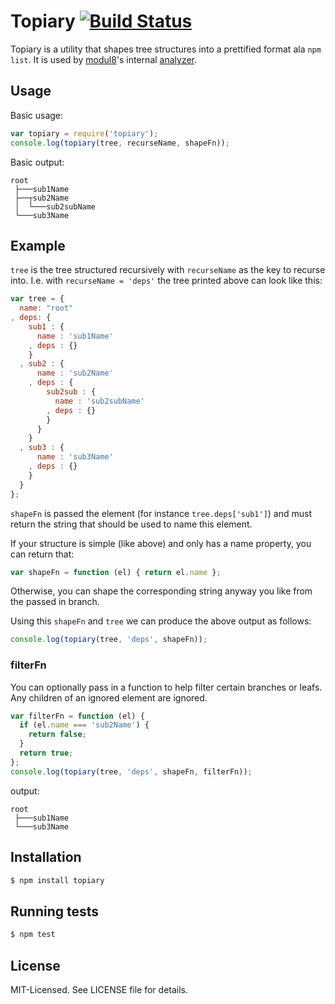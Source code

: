 # Topiary [![Build Status](https://secure.travis-ci.org/clux/topiary.png)](http://travis-ci.org/clux/topiary)

Topiary is a utility that shapes tree structures into a prettified format ala `npm list`.
It is used by [modul8](https://github.com/clux/modul8)'s internal [analyzer](https://github.com/clux/modul8/blob/master/lib/analyzer.js#L149).

## Usage
Basic usage:

````javascript
var topiary = require('topiary');
console.log(topiary(tree, recurseName, shapeFn));
````

Basic output:

````b
root
 ├───sub1Name
 ├──┬sub2Name
 │  └───sub2subName
 └───sub3Name
````

## Example
`tree` is the tree structured recursively with `recurseName` as the key to recurse into.
I.e. with `recurseName = 'deps'` the tree printed above can look like this:

````javascript
var tree = {
  name: "root"
, deps: {
    sub1 : {
      name : 'sub1Name'
    , deps : {}
    }
  , sub2 : {
      name : 'sub2Name'
    , deps : {
        sub2sub : {
          name : 'sub2subName'
        , deps : {}
        }
      }
    }
  , sub3 : {
      name : 'sub3Name'
    , deps : {}
    }
  }
};
````

`shapeFn` is passed the element (for instance `tree.deps['sub1']`) and must return the
string that should be used to name this element.

If your structure is simple (like above) and only has a name property, you can return that:

````javascript
var shapeFn = function (el) { return el.name };
````

Otherwise, you can shape the corresponding string anyway you like from the passed in branch.

Using this `shapeFn` and `tree` we can produce the above output as follows:

````javascript
console.log(topiary(tree, 'deps', shapeFn));
````

### filterFn
You can optionally pass in a function to help filter certain branches or leafs.
Any children of an ignored element are ignored.

````javascript
var filterFn = function (el) {
  if (el.name === 'sub2Name') {
    return false;
  }
  return true;
};
console.log(topiary(tree, 'deps', shapeFn, filterFn));
````

output:

````
root
 ├───sub1Name
 └───sub3Name
````


## Installation

````bash
$ npm install topiary
````

## Running tests

````bash
$ npm test
````

## License
MIT-Licensed. See LICENSE file for details.
